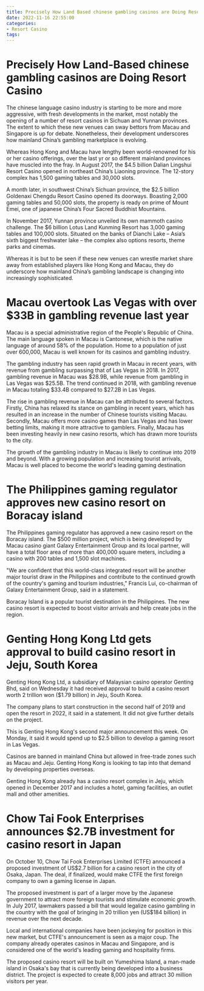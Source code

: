 ```yaml
---
title: Precisely How Land Based chinese gambling casinos are Doing Resort Casino
date: 2022-11-16 22:55:00
categories:
- Resort Casino
tags:
---
```



#  Precisely How Land-Based chinese gambling casinos are Doing Resort Casino

The chinese language casino industry is starting to be more and more aggressive, with fresh developments in the market, most notably the opening of a number of resort casinos in Sichuan and Yunnan provinces. The extent to which these new venues can sway bettors from Macau and Singapore is up for debate. Nonetheless, their development underscores how mainland China’s gambling marketplace is evolving.

Whereas Hong Kong and Macau have lengthy been world-renowned for his or her casino offerings, over the last yr or so different mainland provinces have muscled into the fray. In August 2017, the $4.5 billion Dalian Lingshui Resort Casino opened in northeast China’s Liaoning province. The 12-story complex has 1,500 gaming tables and 30,000 slots.

A month later, in southwest China’s Sichuan province, the $2.5 billion Goldenaxi Chengdu Resort Casino opened its doorways. Boasting 2,000 gaming tables and 50,000 slots, the property is ready on prime of Mount Emei, one of japanese China’s Four Sacred Buddhist Mountains.

In November 2017, Yunnan province unveiled its own mammoth casino challenge. The $6 billion Lotus Land Kunming Resort has 3,000 gaming tables and 100,000 slots. Situated on the banks of Dianchi Lake – Asia’s sixth biggest freshwater lake – the complex also options resorts, theme parks and cinemas.

Whereas it is but to be seen if these new venues can wrestle market share away from established players like Hong Kong and Macau, they do underscore how mainland China’s gambling landscape is changing into increasingly sophisticated.

#  Macau overtook Las Vegas with over $33B in gambling revenue last year

Macau is a special administrative region of the People's Republic of China. The main language spoken in Macau is Cantonese, which is the native language of around 58% of the population. Home to a population of just over 600,000, Macau is well known for its casinos and gambling industry.

The gambling industry has seen rapid growth in Macau in recent years, with revenue from gambling surpassing that of Las Vegas in 2018. In 2017, gambling revenue in Macau was $28.9B, while revenue from gambling in Las Vegas was $25.5B. The trend continued in 2018, with gambling revenue in Macau totaling $33.4B compared to $27.2B in Las Vegas.

The rise in gambling revenue in Macau can be attributed to several factors. Firstly, China has relaxed its stance on gambling in recent years, which has resulted in an increase in the number of Chinese tourists visiting Macau. Secondly, Macau offers more casino games than Las Vegas and has lower betting limits, making it more attractive to gamblers. Finally, Macau has been investing heavily in new casino resorts, which has drawn more tourists to the city.

The growth of the gambling industry in Macau is likely to continue into 2019 and beyond. With a growing population and increasing tourist arrivals, Macau is well placed to become the world's leading gaming destination

#  The Philippines gaming regulator approves new casino resort on Boracay island

The Philippines gaming regulator has approved a new casino resort on the Boracay island.
The $500 million project, which is being developed by Macau casino giant Galaxy Entertainment Group and its local partner, will have a total floor area of more than 400,000 square meters, including a casino with 200 tables and 1,500 slot machines.

"We are confident that this world-class integrated resort will be another major tourist draw in the Philippines and contribute to the continued growth of the country's gaming and tourism industries," Francis Lui, co-chairman of Galaxy Entertainment Group, said in a statement.

Boracay Island is a popular tourist destination in the Philippines. The new casino resort is expected to boost visitor arrivals and help create jobs in the region.

#  Genting Hong Kong Ltd gets approval to build casino resort in Jeju, South Korea

Genting Hong Kong Ltd, a subsidiary of Malaysian casino operator Genting Bhd, said on Wednesday it had received approval to build a casino resort worth 2 trillion won ($1.79 billion) in Jeju, South Korea.

The company plans to start construction in the second half of 2019 and open the resort in 2022, it said in a statement. It did not give further details on the project.

This is Genting Hong Kong's second major announcement this week. On Monday, it said it would spend up to $2.5 billion to develop a gaming resort in Las Vegas.

Casinos are banned in mainland China but allowed in free-trade zones such as Macau and Jeju. Genting Hong Kong is looking to tap into that demand by developing properties overseas.

Genting Hong Kong already has a casino resort complex in Jeju, which opened in December 2017 and includes a hotel, gaming facilities, an outlet mall and other amenities.

#  Chow Tai Fook Enterprises announces $2.7B investment for casino resort in Japan

On October 10, Chow Tai Fook Enterprises Limited (CTFE) announced a proposed investment of US$2.7 billion for a casino resort in the city of Osaka, Japan. The deal, if finalized, would make CTFE the first foreign company to own a gaming license in Japan.

The proposed investment is part of a larger move by the Japanese government to attract more foreign tourists and stimulate economic growth. In July 2017, lawmakers passed a bill that would legalize casino gambling in the country with the goal of bringing in 20 trillion yen (US$184 billion) in revenue over the next decade.

Local and international companies have been jockeying for position in this new market, but CTFE's announcement is seen as a major coup. The company already operates casinos in Macau and Singapore, and is considered one of the world's leading gaming and hospitality firms.

The proposed casino resort will be built on Yumeshima Island, a man-made island in Osaka's bay that is currently being developed into a business district. The project is expected to create 8,000 jobs and attract 30 million visitors per year.